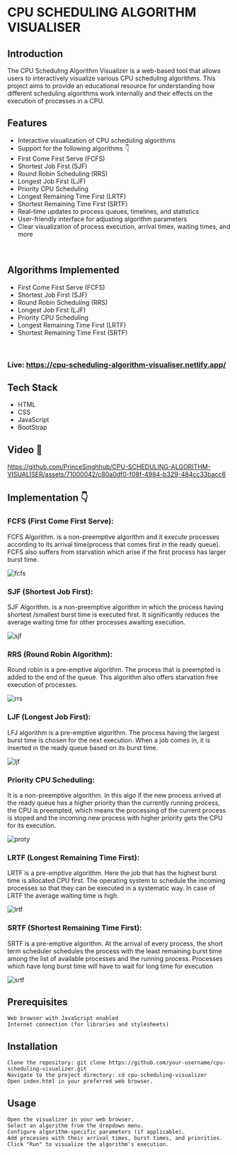 
# CPU SCHEDULING ALGORITHM VISUALISER

## Introduction <br>

The CPU Scheduling Algorithm Visualizer is a web-based tool that allows users to interactively visualize various CPU scheduling algorithms. This project aims to provide an educational resource for understanding how different scheduling algorithms work internally and their effects on the execution of processes in a CPU. <br>

## Features <br>
- Interactive visualization of CPU scheduling algorithms
- Support for the following algorithms 👇
- First Come First Serve (FCFS)
- Shortest Job First (SJF)
- Round Robin Scheduling (RRS)
- Longest Job First (LJF)
- Priority CPU Scheduling
- Longest Remaining Time First (LRTF)
- Shortest Remaining Time First (SRTF)
- Real-time updates to process queues, timelines, and statistics
- User-friendly interface for adjusting algorithm parameters
- Clear visualization of process execution, arrival times, waiting times, and more
<br>

## Algorithms Implemented
- First Come First Serve (FCFS)
- Shortest Job First (SJF)
- Round Robin Scheduling (RRS)
- Longest Job First (LJF)
- Priority CPU Scheduling
- Longest Remaining Time First (LRTF)
- Shortest Remaining Time First (SRTF)

<br>

### Live: https://cpu-scheduling-algorithm-visualiser.netlify.app/ 

## Tech Stack
- HTML
- CSS
- JavaScript
- BootStrap

## Video 🎥 <br>


https://github.com/PrinceSinghhub/CPU-SCHEDULING-ALGORITHM-VISUALISER/assets/71000042/c80a0df0-f08f-4984-b329-484cc33bacc6


## Implementation 👇


### FCFS (First Come First Serve):  <br>
FCFS Algorithm. is a non-preemptive algorithm and it execute processes according to its arrival time(process that comes first in the ready queue). FCFS also suffers from starvation which arise if the first process has larger burst time. <br>

![fcfs](https://github.com/PrinceSinghhub/CPU-SCHEDULING-ALGORITHM-VISUALISER/assets/71000042/3dedd47e-c940-4ac7-bb34-19cc0d528655)


### SJF (Shortest Job First):   <br>
SJF Algorithm. is a non-preemptive algorithm in which the process having shortest /smallest burst time is executed first. It significantly reduces the average waiting time for other processes awaiting execution. <br>


![sjf](https://github.com/PrinceSinghhub/CPU-SCHEDULING-ALGORITHM-VISUALISER/assets/71000042/eef6c64c-a190-4528-8ab0-99d4187dc55e)


### RRS (Round Robin Algorithm):  <br>
Round robin is a pre-emptive algorithm. The process that is preempted is added to the end of the queue. This algorithm also offers starvation free execution of processes.  <br>

![rrs](https://github.com/PrinceSinghhub/CPU-SCHEDULING-ALGORITHM-VISUALISER/assets/71000042/18792508-5482-4200-a5fd-e99da6850ef1)


### LJF (Longest Job First):  <br> 
LFJ algorithm is a pre-emptive algorithm. The process having the largest burst time is chosen for the next execution. When a job comes in, it is inserted in the ready queue based on its burst time. <br>

![ljf](https://github.com/PrinceSinghhub/CPU-SCHEDULING-ALGORITHM-VISUALISER/assets/71000042/b1dd5d75-623a-4829-9c1c-dd1924191fb8)


### Priority CPU Scheduling:  <br>
It is a non-preemptive algorithm. In this algo if the new process arrived at the ready queue has a higher priority than the currently running process, the CPU is preempted, which means the processing of the current process is stoped and the incoming new process with higher priority gets the CPU for its execution.  <br>

![proty](https://github.com/PrinceSinghhub/CPU-SCHEDULING-ALGORITHM-VISUALISER/assets/71000042/b097b7f0-37a3-4232-afe0-10b4e19e3191)


### LRTF (Longest Remaining Time First):   <br>
LRTF is a pre-emptive algorithm. Here the job that has the highest burst time is allocated CPU first. The operating system to schedule the incoming processes so that they can be executed in a systematic way. In case of LRTF the average waiting time is high.  <br>

![lrtf](https://github.com/PrinceSinghhub/CPU-SCHEDULING-ALGORITHM-VISUALISER/assets/71000042/d6ba43d7-c175-4254-9641-6b468e65d92b)



### SRTF (Shortest Remaining Time First):  <br>
SRTF is a pre-emptive algorithm. At the arrival of every process, the short term scheduler schedules the process with the least remaining burst time among the list of available processes and the running process. Processes which have long burst time will have to wait for long time for execution  <br>

![srtf](https://github.com/PrinceSinghhub/CPU-SCHEDULING-ALGORITHM-VISUALISER/assets/71000042/c0506b2d-c5e6-4506-826b-1210d567d7ea)

## Prerequisites

    Web browser with JavaScript enabled
    Internet connection (for libraries and stylesheets)

## Installation

    Clone the repository: git clone https://github.com/your-username/cpu-scheduling-visualizer.git
    Navigate to the project directory: cd cpu-scheduling-visualizer
    Open index.html in your preferred web browser.

## Usage

    Open the visualizer in your web browser.
    Select an algorithm from the dropdown menu.
    Configure algorithm-specific parameters (if applicable).
    Add processes with their arrival times, burst times, and priorities.
    Click "Run" to visualize the algorithm's execution.
